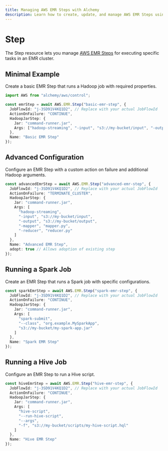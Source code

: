 ```yaml
---
title: Managing AWS EMR Steps with Alchemy
description: Learn how to create, update, and manage AWS EMR Steps using Alchemy Cloud Control.
---
```


# Step

The Step resource lets you manage [AWS EMR Steps](https://docs.aws.amazon.com/emr/latest/userguide/) for executing specific tasks in an EMR cluster.

## Minimal Example

Create a basic EMR Step that runs a Hadoop job with required properties.

```ts
import AWS from "alchemy/aws/control";

const emrStep = await AWS.EMR.Step("basic-emr-step", {
  JobFlowId: "j-3SD91V4KQ1D2", // Replace with your actual JobFlowId
  ActionOnFailure: "CONTINUE",
  HadoopJarStep: {
    Jar: "command-runner.jar",
    Args: ["hadoop-streaming", "-input", "s3://my-bucket/input", "-output", "s3://my-bucket/output"]
  },
  Name: "Basic EMR Step"
});
```

## Advanced Configuration

Configure an EMR Step with a custom action on failure and additional Hadoop arguments.

```ts
const advancedEmrStep = await AWS.EMR.Step("advanced-emr-step", {
  JobFlowId: "j-3SD91V4KQ1D2", // Replace with your actual JobFlowId
  ActionOnFailure: "TERMINATE_CLUSTER",
  HadoopJarStep: {
    Jar: "command-runner.jar",
    Args: [
      "hadoop-streaming",
      "-input", "s3://my-bucket/input",
      "-output", "s3://my-bucket/output",
      "-mapper", "mapper.py",
      "-reducer", "reducer.py"
    ]
  },
  Name: "Advanced EMR Step",
  adopt: true // Allows adoption of existing step
});
```

## Running a Spark Job

Create an EMR Step that runs a Spark job with specific configurations.

```ts
const sparkEmrStep = await AWS.EMR.Step("spark-emr-step", {
  JobFlowId: "j-3SD91V4KQ1D2", // Replace with your actual JobFlowId
  ActionOnFailure: "CONTINUE",
  HadoopJarStep: {
    Jar: "command-runner.jar",
    Args: [
      "spark-submit",
      "--class", "org.example.MySparkApp",
      "s3://my-bucket/my-spark-app.jar"
    ]
  },
  Name: "Spark EMR Step"
});
```

## Running a Hive Job

Configure an EMR Step to run a Hive script.

```ts
const hiveEmrStep = await AWS.EMR.Step("hive-emr-step", {
  JobFlowId: "j-3SD91V4KQ1D2", // Replace with your actual JobFlowId
  ActionOnFailure: "CONTINUE",
  HadoopJarStep: {
    Jar: "command-runner.jar",
    Args: [
      "hive-script",
      "--run-hive-script",
      "--args",
      "-f", "s3://my-bucket/scripts/my-hive-script.hql"
    ]
  },
  Name: "Hive EMR Step"
});
```